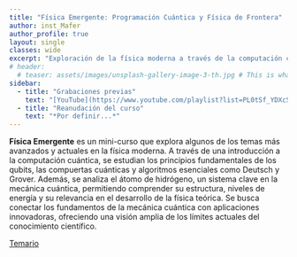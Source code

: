 ```yaml
---
title: "Física Emergente: Programación Cuántica y Física de Frontera"
author: inst_Mafer
author_profile: true
layout: single
classes: wide
excerpt: "Exploración de la física moderna a través de la computación cuántica"
# header:
  # teaser: assets/images/unsplash-gallery-image-3-th.jpg # This is what displays when sharing to FB, twitter or whatever, I think
sidebar:
  - title: "Grabaciones previas"
    text: "[YouTube](https://www.youtube.com/playlist?list=PL0tSf_YDXcSqmqysUOBNPIp2KVkxQqkq7)"
  - title: "Reanudación del curso"
    text: "*Por definir...*"
---
```


**Física Emergente** es un mini-curso que explora algunos de los temas más avanzados y actuales en la física moderna. A través de una introducción a la computación cuántica, se estudian los principios fundamentales de los qubits, las compuertas cuánticas y algoritmos esenciales como Deutsch y Grover. Además, se analiza el átomo de hidrógeno, un sistema clave en la mecánica cuántica, permitiendo comprender su estructura, niveles de energía y su relevancia en el desarrollo de la física teórica. Se busca conectar los fundamentos de la mecánica cuántica con aplicaciones innovadoras, ofreciendo una visión amplia de los límites actuales del conocimiento científico.

[Temario](/temario-taller-fisica-frontera)